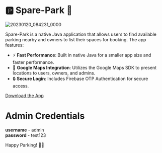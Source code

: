 # 🅿️ Spare-Park 🚗
![20230120_084231_0000](https://github.com/user-attachments/assets/1c185911-740c-44e6-98e3-dc0710b6d423)

Spare-Park is a native Java application that allows users to find available parking nearby and owners to list their spaces for booking. The app features:

- ⚡ **Fast Performance**: Built in native Java for a smaller app size and faster performance.
- 📍 **Google Maps Integration**: Utilizes the Google Maps SDK to present locations to users, owners, and admins.
- 🔒 **Secure Login**: Includes Firebase OTP Authentication for secure access.

[Download the App](https://drive.google.com/file/d/1qOuksWR8Ghi4b7-N-2Td47ldmXF5ugh6/view)

# Admin Credentials 
<b>username</b> - admin </br>
<b>password</b> - test123

Happy Parking! 🚙💨
